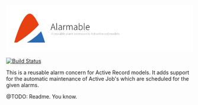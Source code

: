 ![Alarmable](doc/assets/project.png)

[![Build Status](https://api.travis-ci.org/hausgold/alarmable.svg?branch=master)](https://travis-ci.org/hausgold/alarmable)

This is a reusable alarm concern for Active Record models. It adds support for
the automatic maintenance of Active Job's which are scheduled for the given
alarms.

@TODO: Readme. You know.
